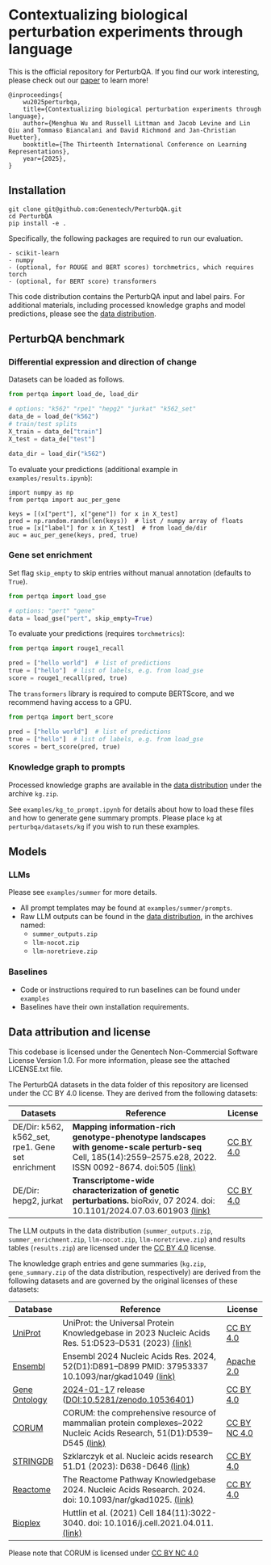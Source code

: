 # Contextualizing biological perturbation experiments through language

This is the official repository for PerturbQA.
If you find our work interesting, please check out our
[paper](https://arxiv.org/abs/2502.21290)
to learn more!

```
@inproceedings{
    wu2025perturbqa,
    title={Contextualizing biological perturbation experiments through language},
    author={Menghua Wu and Russell Littman and Jacob Levine and Lin Qiu and Tommaso Biancalani and David Richmond and Jan-Christian Huetter},
    booktitle={The Thirteenth International Conference on Learning Representations},
    year={2025},
}
```

## Installation

```
git clone git@github.com:Genentech/PerturbQA.git
cd PerturbQA
pip install -e .
```

Specifically, the following packages are required to run our evaluation.

```
- scikit-learn
- numpy
- (optional, for ROUGE and BERT scores) torchmetrics, which requires torch
- (optional, for BERT score) transformers
```

This code distribution contains the PerturbQA input and label pairs.
For additional materials, including processed knowledge graphs and model
predictions, please see the
[data distribution](https://doi.org/10.5281/zenodo.14915312).

## PerturbQA benchmark

### Differential expression and direction of change

Datasets can be loaded as follows.

```python
from pertqa import load_de, load_dir

# options: "k562" "rpe1" "hepg2" "jurkat" "k562_set"
data_de = load_de("k562")
# train/test splits
X_train = data_de["train"]
X_test = data_de["test"]

data_dir = load_dir("k562")
```

To evaluate your predictions (additional example in `examples/results.ipynb`):

```
import numpy as np
from pertqa import auc_per_gene

keys = [(x["pert"], x["gene"]) for x in X_test]
pred = np.random.randn(len(keys))  # list / numpy array of floats
true = [x["label"] for x in X_test]  # from load_de/dir
auc = auc_per_gene(keys, pred, true)
```

### Gene set enrichment

Set flag `skip_empty` to skip entries without manual annotation
(defaults to `True`).

```python
from pertqa import load_gse

# options: "pert" "gene"
data = load_gse("pert", skip_empty=True)
```

To evaluate your predictions (requires `torchmetrics`):

```python
from pertqa import rouge1_recall

pred = ["hello world"]  # list of predictions
true = ["hello"]  # list of labels, e.g. from load_gse
score = rouge1_recall(pred, true)
```

The `transformers` library is required to compute BERTScore,
and we recommend having access to a GPU.

```python
from pertqa import bert_score

pred = ["hello world"]  # list of predictions
true = ["hello"]  # list of labels, e.g. from load_gse
scores = bert_score(pred, true)
```

### Knowledge graph to prompts

Processed knowledge graphs are available in the [data
distribution](https://doi.org/10.5281/zenodo.14915312)
under the archive `kg.zip`.

See `examples/kg_to_prompt.ipynb` for details about how to load these files
and how to generate gene summary prompts.
Please place `kg` at `perturbqa/datasets/kg` if you wish to run these examples.

## Models

### LLMs

Please see `examples/summer` for more details.

- All prompt templates may be found at `examples/summer/prompts`.
- Raw LLM outputs can be found in the [data
  distribution](https://doi.org/10.5281/zenodo.14915312), in the archives named:
  - `summer_outputs.zip`
  - `llm-nocot.zip`
  - `llm-noretrieve.zip`

### Baselines

- Code or instructions required to run baselines can be found under `examples`
- Baselines have their own installation requirements.

## Data attribution and license

This codebase is licensed under the Genentech Non-Commercial Software License Version 1.0.
For more information, please see the attached LICENSE.txt file.

The PerturbQA datasets in the data folder of this repository are licensed under the CC BY 4.0 license.
They are derived from the following datasets:

|Datasets|Reference|License|
|--|--|--|
|DE/Dir: k562, k562_set, rpe1. Gene set enrichment|**Mapping information-rich genotype-phenotype landscapes with genome-scale perturb-seq** Cell, 185(14):2559–2575.e28, 2022. ISSN 0092-8674. doi:505 [(link)](https://www.cell.com/cell/pdf/S0092-8674(22)00597-9.pdf)|[CC BY 4.0](https://creativecommons.org/licenses/by/4.0/)|
|DE/Dir: hepg2, jurkat|**Transcriptome-wide characterization of genetic perturbations.** bioRxiv, 07 2024. doi: 10.1101/2024.07.03.601903 [(link)](https://www.biorxiv.org/content/10.1101/2024.07.03.601903v1)| [CC BY 4.0](https://creativecommons.org/licenses/by/4.0/)

The LLM outputs in the data distribution (`summer_outputs.zip`, `summer_enrichment.zip`, `llm-nocot.zip`, `llm-noretrieve.zip`) and results tables (`results.zip`) are licensed under the [CC BY 4.0](https://creativecommons.org/licenses/by/4.0/) license.

The knowledge graph entries and gene summaries (`kg.zip`, `gene_summary.zip` of the data distribution, respectively) are derived from the following datasets and are governed by the original licenses of these datasets:

|Database|Reference|License|
|--|--|--|
|[UniProt](https://www.uniprot.org/)|UniProt: the Universal Protein Knowledgebase in 2023 Nucleic Acids Res. 51:D523–D531 (2023) [(link)](https://academic.oup.com/nar/article/51/D1/D523/6835362?login=true)|[CC BY 4.0](https://creativecommons.org/licenses/by/4.0/)|
|[Ensembl](https://ensembl.org)|Ensembl 2024 Nucleic Acids Res. 2024, 52(D1):D891–D899 PMID: 37953337 10.1093/nar/gkad1049 [(link)](https://academic.oup.com/nar/article/52/D1/D891/7416379?login=true)|[Apache 2.0](https://www.ensembl.org/info/about/legal/code_licence.html)|
|[Gene Ontology](https://geneontology.org/)|[2024-01-17](http://release.geneontology.org/2024-01-17) release ([DOI:10.5281/zenodo.10536401](https://doi.org/10.5281/zenodo.10536401))|[CC BY 4.0](https://creativecommons.org/licenses/by/4.0/legalcode)|
|[CORUM](https://mips.helmholtz-muenchen.de/corum/)|CORUM: the comprehensive resource of mammalian protein complexes–2022  Nucleic Acids Research, 51(D1):D539–D545 [(link)](https://academic.oup.com/nar/article/51/D1/D539/6830667)|[CC BY NC 4.0](https://creativecommons.org/licenses/by-nc/4.0/deed.en)|
|[STRINGDB](https://string-db.org/)|Szklarczyk et al. Nucleic acids research 51.D1 (2023): D638-D646 [(link)](https://pubmed.ncbi.nlm.nih.gov/36370105/)|[CC BY 4.0](https://creativecommons.org/licenses/by/4.0/legalcode)|
|[Reactome](https://reactome.org/)|The Reactome Pathway Knowledgebase 2024. Nucleic Acids Research. 2024. doi: 10.1093/nar/gkad1025. [(link)](https://academic.oup.com/nar/article/52/D1/D672/7369850?login=true&utm_source=advanceaccess&utm_campaign=nar&utm_medium=email)|[CC BY 4.0](https://creativecommons.org/licenses/by/4.0/legalcode)|
|[Bioplex](https://bioplex.hms.harvard.edu/)|Huttlin et al. (2021) Cell 184(11):3022-3040. doi: 10.1016/j.cell.2021.04.011. [(link)](https://doi.org/10.1101/2020.01.19.905109)

Please note that CORUM is licensed under [CC BY NC 4.0](https://creativecommons.org/licenses/by-nc/4.0/deed.en)
